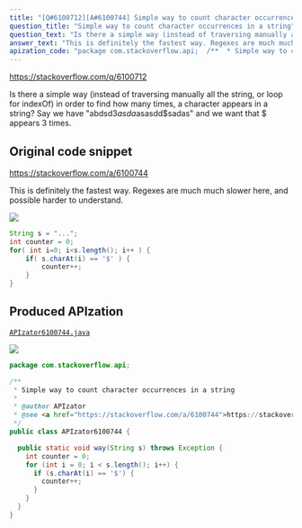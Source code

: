 ```yaml
---
title: "[Q#6100712][A#6100744] Simple way to count character occurrences in a string"
question_title: "Simple way to count character occurrences in a string"
question_text: "Is there a simple way (instead of traversing manually all the string, or loop for indexOf) in order to find how many times, a character appears in a string? Say we have \"abdsd3$asda$asasdd$sadas\" and we want that $ appears 3 times."
answer_text: "This is definitely the fastest way. Regexes are much much slower here, and possible harder to understand."
apization_code: "package com.stackoverflow.api;  /**  * Simple way to count character occurrences in a string  *  * @author APIzator  * @see <a href=\"https://stackoverflow.com/a/6100744\">https://stackoverflow.com/a/6100744</a>  */ public class APIzator6100744 {    public static void way(String s) throws Exception {     int counter = 0;     for (int i = 0; i < s.length(); i++) {       if (s.charAt(i) == '$') {         counter++;       }     }   } }"
---
```


https://stackoverflow.com/q/6100712

Is there a simple way (instead of traversing manually all the string, or loop for indexOf) in order to find how many times, a character appears in a string?
Say we have &quot;abdsd3$asda$asasdd$sadas&quot; and we want that $ appears 3 times.



## Original code snippet

https://stackoverflow.com/a/6100744

This is definitely the fastest way. Regexes are much much slower here, and possible harder to understand.

<div class="code-logo"><img src="/stackoverflow.png" /></div>

```java
String s = "...";
int counter = 0;
for( int i=0; i<s.length(); i++ ) {
    if( s.charAt(i) == '$' ) {
        counter++;
    } 
}
```

## Produced APIzation

[`APIzator6100744.java`](https://github.com/blind-papers/apization-temp-data/raw/main/search/APIzator6100744.java)

<div class="code-logo"><img src="/apizator.png" /></div>

```java
package com.stackoverflow.api;

/**
 * Simple way to count character occurrences in a string
 *
 * @author APIzator
 * @see <a href="https://stackoverflow.com/a/6100744">https://stackoverflow.com/a/6100744</a>
 */
public class APIzator6100744 {

  public static void way(String s) throws Exception {
    int counter = 0;
    for (int i = 0; i < s.length(); i++) {
      if (s.charAt(i) == '$') {
        counter++;
      }
    }
  }
}

```